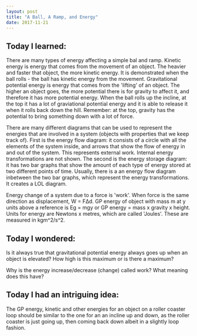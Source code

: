 ```yaml
---
layout: post
title: "A Ball, A Ramp, and Energy"
date: 2017-11-21
---
```


## Today I learned:

There are many types of energy affecting a simple bal and ramp. Kinetic energy is energy that comes from the movement of an object. The heavier and faster that object, the more kinetic energy. It is demonstrated when the ball rolls - the ball has kinetic energy from the movement. Gravitational potential energy is energy that comes from the 'lifting' of an object. The higher an object goes, the more potential there is for gravity to affect it, and therefore it has more potential energy. When the ball rolls up the incline, at the top it has a lot of graviational potential energy and it is able to release it when it rolls back down the hill. Remember: at the top, gravity has the potential to bring something down with a lot of force.

There are many different diagrams that can be used to represent the energies that are involved in a system (objects with properties that we keep track of). First is the energy flow diagram: it consists of a circle with all the elements of the system inside, and arrows that show the flow of energy in and out of the system. This represents external work. Internal energy transformations are not shown. The second is the energy storage diagram: it has two bar graphs that show the amount of each type of energy stored at two different points of time. Usually, there is a an energy flow diagram inbetween the two bar graphs, which represent the energy transformations. It creates a LOL diagram.

Energy change of a system due to a force is 'work'. When force is the same direction as displacement, W = F&Delta;d. GP energy of object with mass m at y units above a reference is Eg = mgy or GP energy = mass x gravity x height. Units for energy are Newtons x metres, which are called 'Joules'. These are measured in kgm^2/s^2.

## Today I wondered:

Is it always true that gravitational potential energy always goes up when an object is elevated? How high is this maximum or is there a maximum?

Why is the energy increase/decrease (change) called work? What meaning does this have?

## Today I had an intriguing idea:

The GP energy, kinetic and other energies for an object on a roller coaster loop should be similar to the one for an an incline up and down, as the roller coaster is just going up, then coming back down albeit in a slightly loop fashion.